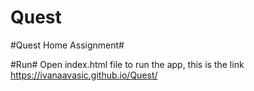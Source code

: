 # Quest

#Quest Home Assignment#

#Run#
Open index.html file to run the app, this is the link https://ivanaavasic.github.io/Quest/
